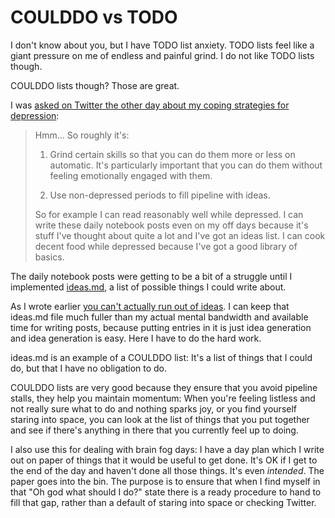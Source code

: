 # COULDDO vs TODO

I don't know about you, but I have TODO list anxiety. TODO lists feel like a giant pressure on me of endless and painful grind. I do not like TODO lists though.

COULDDO lists though? Those are great.

I was [asked on Twitter the other day about my coping strategies for depression](https://twitter.com/DRMacIver/status/1235991023383347200):

> Hmm... So roughly it's:
>
> 1) Grind certain skills so that you can do them more or less on automatic. It's particularly important that you can do them without feeling emotionally engaged with them.
>
> 2) Use non-depressed periods to fill pipeline with ideas.
>
> So for example I can read reasonably well while depressed. I can write these daily notebook posts even on my off days because it's stuff I've thought about quite a lot and I've got an ideas list. I can cook decent food while depressed because I've got a good library of basics.

The daily notebook posts were getting to be a bit of a struggle until I implemented [ideas.md](https://github.com/DRMacIver/notebook/blob/master/ideas.md), a list of possible things I could write about.

As I wrote earlier [you can't actually run out of ideas](https://notebook.drmaciver.com/posts/2020-03-07-09:44.html). I can keep that ideas.md file much fuller than my actual mental bandwidth and available time for writing posts, because putting entries in it is just idea generation and idea generation is easy.
Here I have to do the hard work.

ideas.md is an example of a COULDDO list: It's a list of things that I could do, but that I have no obligation to do.

COULDDO lists are very good because they ensure that you avoid pipeline stalls, they help you maintain momentum:
When you're feeling listless and not really sure what to do and nothing sparks joy, or you find yourself staring into space, you can look at the list of things that you put together and see if there's anything in there that you currently feel up to doing.

I also use this for dealing with brain fog days: I have a day plan which I write out on paper of things that it would be useful to get done. It's OK if I get to the end of the day and haven't done all those things. It's even *intended*. The paper goes into the bin. The purpose is to ensure that when I find myself in that "Oh god what should I do?" state there is a ready procedure to hand to fill that gap, rather than a default of staring into space or checking Twitter.
